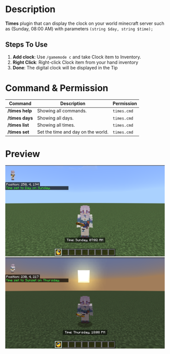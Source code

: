 # Description

**Times** plugin that can display the clock on your world minecraft server such as (Sunday, 08:00 AM)
with parameters `(string $day, string $time);`

## Steps To Use
1. **Add clock**: Use `/gamemode c` and take Clock item to Inventory.
2. **Right Click**: Right-click Clock item from your hand inventory
3. **Done**: The digital clock will be displayed in the Tip

# Command & Permission

| Command        | Description                                                                                                                  | Permission  |
|----------------|------------------------------------------------------------------------------------------------------------------------------|-------------|
| **/times help** | Showing all commands.                                                                                                        | `times.cmd` |
| **/times days** | Showing all days.                                                                                                            | `times.cmd` |
| **/times list** | Showing all times.                                                                                                           | `times.cmd` |
| **/times set** | Set the time and day on the world.                                                                                                                        | `times.cmd` |

# Preview

![Preview 1](./assets/preview1.png)
![Preview 2](./assets/preview2.png)